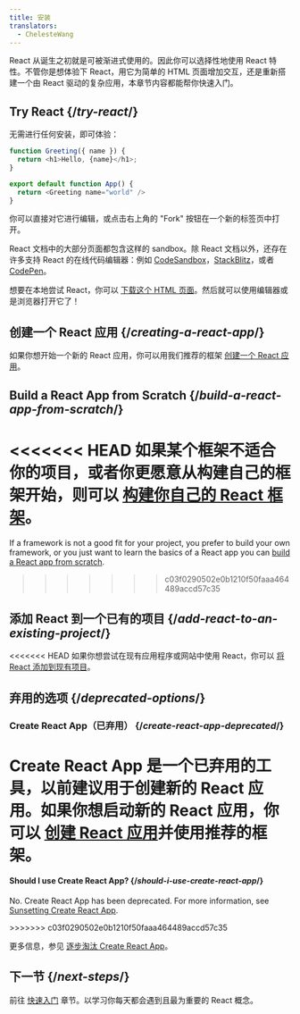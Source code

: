 ```yaml
---
title: 安装
translators:
  - ChelesteWang
---
```


<Intro>

React 从诞生之初就是可被渐进式使用的。因此你可以选择性地使用 React 特性。不管你是想体验下 React，用它为简单的 HTML 页面增加交互，还是重新搭建一个由 React 驱动的复杂应用，本章节内容都能帮你快速入门。

</Intro>

## Try React {/*try-react*/}

无需进行任何安装，即可体验：

<Sandpack>

```js
function Greeting({ name }) {
  return <h1>Hello, {name}</h1>;
}

export default function App() {
  return <Greeting name="world" />
}
```

</Sandpack>

你可以直接对它进行编辑，或点击右上角的 "Fork" 按钮在一个新的标签页中打开。

React 文档中的大部分页面都包含这样的 sandbox。除 React 文档以外，还存在许多支持 React 的在线代码编辑器：例如 [CodeSandbox](https://codesandbox.io/s/new)，[StackBlitz](https://stackblitz.com/fork/react)，或者 [CodePen](https://codepen.io/pen?template=QWYVwWN)。

想要在本地尝试 React，你可以 [下载这个 HTML 页面](https://gist.githubusercontent.com/gaearon/0275b1e1518599bbeafcde4722e79ed1/raw/db72dcbf3384ee1708c4a07d3be79860db04bff0/example.html)。然后就可以使用编辑器或是浏览器打开它了！

## 创建一个 React 应用 {/*creating-a-react-app*/}

如果你想开始一个新的 React 应用，你可以用我们推荐的框架 [创建一个 React 应用](/learn/creating-a-react-app)。

## Build a React App from Scratch {/*build-a-react-app-from-scratch*/}

<<<<<<< HEAD
如果某个框架不适合你的项目，或者你更愿意从构建自己的框架开始，则可以 [构建你自己的 React 框架](/learn/building-a-react-framework)。
=======
If a framework is not a good fit for your project, you prefer to build your own framework, or you just want to learn the basics of a React app you can [build a React app from scratch](/learn/build-a-react-app-from-scratch).
>>>>>>> c03f0290502e0b1210f50faaa464489accd57c35


## 添加 React 到一个已有的项目 {/*add-react-to-an-existing-project*/}

<<<<<<< HEAD
如果你想尝试在现有应用程序或网站中使用 React，你可以 [将 React 添加到现有项目](/learn/add-react-to-an-existing-project)。

## 弃用的选项 {/*deprecated-options*/}

### Create React App（已弃用） {/*create-react-app-deprecated*/}

Create React App 是一个已弃用的工具，以前建议用于创建新的 React 应用。如果你想启动新的 React 应用，你可以 [创建 React 应用](/learn/creating-a-react-app)并使用推荐的框架。
=======

<Note>

#### Should I use Create React App? {/*should-i-use-create-react-app*/}

No. Create React App has been deprecated. For more information, see [Sunsetting Create React App](/blog/2025/02/14/sunsetting-create-react-app).

</Note>
>>>>>>> c03f0290502e0b1210f50faaa464489accd57c35

更多信息，参见 [逐步淘汰 Create React App](/blog/2025/02/14/sunsetting-create-react-app)。

## 下一节 {/*next-steps*/}

前往 [快速入门](/learn) 章节。以学习你每天都会遇到且最为重要的 React 概念。
